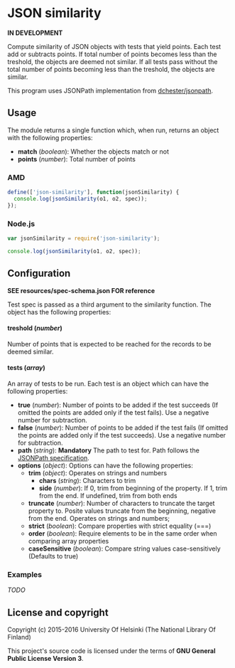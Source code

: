 # JSON similarity

**IN DEVELOPMENT**

Compute similarity of JSON objects with tests that yield points. Each test add or subtracts points. If total number of points becomes less than the treshold, the objects are deemed not similar. If all tests pass without the total number of points becoming less than the treshold, the objects are similar.

This program uses JSONPath implementation from [dchester/jsonpath](https://github.com/dchester/jsonpath).

## Usage

The module returns a single function which, when run, returns an object with the following properties:

* **match** (*boolean*): Whether the objects match or not
* **points** (*number*): Total number of points

### AMD

```javascript
define(['json-similarity'], function(jsonSimilarity) {
  console.log(jsonSimilarity(o1, o2, spec));
});
```

### Node.js

```javascript
var jsonSimilarity = require('json-similarity');

console.log(jsonSimilarity(o1, o2, spec));

```

## Configuration

**SEE resources/spec-schema.json FOR reference**

Test spec is passed as a third argument to the similarity function. The object has the following properties:

#### treshold (*number*)
Number of points that is expected to be reached for the records to be deemed similar.

#### tests (*array*)
An array of tests to be run. Each test is an object which can have the following properties:

* **true** (*number*): Number of points to be added if the test succeeds (If omitted the points are added only if the test fails). Use a negative number for subtraction.
* **false** (*number*): Number of points to be added if the test fails (If omitted the points are added only if the test succeeds). Use a negative number for subtraction.
* **path** (*string*): **Mandatory** The path to test for. Path follows the [JSONPath specification](http://goessner.net/articles/JsonPath/).
* **options** (*object*): Options can have the following properties:
  * **trim** (*object*): Operates on strings and numbers
    * **chars** (*string*): Characters to trim
    * **side** (*number*): If 0, trim from beginning of the property. If 1, trim from the end. If undefined, trim from both ends
  * **truncate** (*number*): Number of characters to truncate the target property to. Posite values truncate from the beginning, negative from the end. Operates on strings and numbers;
  * **strict** (*boolean*): Compare properties with strict equality (===)
  * **order** (*boolean*): Require elements to be in the same order when comparing array properties
  * **caseSensitive** (*boolean*): Compare string values case-sensitively (Defaults to true)

### Examples

*TODO*

## License and copyright

Copyright (c) 2015-2016 University Of Helsinki (The National Library Of Finland)

This project's source code is licensed under the terms of **GNU General Public License Version 3**.
